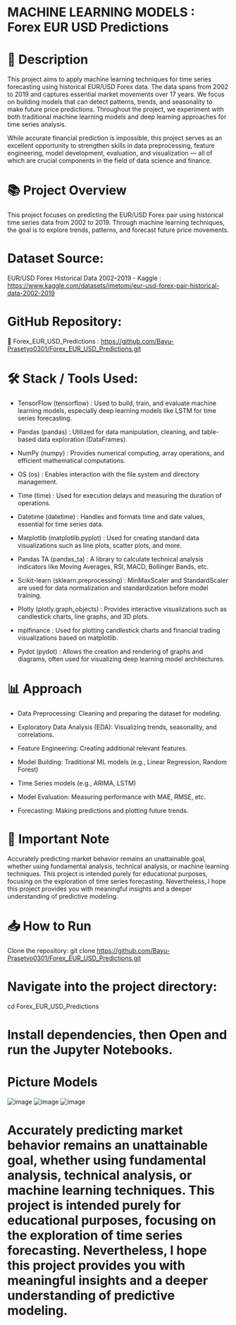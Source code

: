 # MACHINE LEARNING MODELS : Forex EUR USD Predictions

# 📝 Description
This project aims to apply machine learning techniques for time series forecasting using historical EUR/USD Forex data. The data spans from 2002 to 2019 and captures essential market movements over 17 years.
We focus on building models that can detect patterns, trends, and seasonality to make future price predictions.
Throughout the project, we experiment with both traditional machine learning models and deep learning approaches for time series analysis.

While accurate financial prediction is impossible, this project serves as an excellent opportunity to strengthen skills in data preprocessing, feature engineering, model development, evaluation, and visualization — all of which are crucial components in the field of data science and finance.

# 📚 Project Overview
This project focuses on predicting the EUR/USD Forex pair using historical time series data from 2002 to 2019. Through machine learning techniques, the goal is to explore trends, patterns, and forecast future price movements.

# Dataset Source:
EUR/USD Forex Historical Data 2002–2019 - Kaggle : https://www.kaggle.com/datasets/imetomi/eur-usd-forex-pair-historical-data-2002-2019

# GitHub Repository:
🔗 Forex_EUR_USD_Predictions : https://github.com/Bayu-Prasetyo0301/Forex_EUR_USD_Predictions.git

# 🛠️ Stack / Tools Used:

- TensorFlow (tensorflow) : Used to build, train, and evaluate machine learning models, especially deep learning models like LSTM for time series forecasting.

- Pandas (pandas) : Utilized for data manipulation, cleaning, and table-based data exploration (DataFrames).

- NumPy (numpy) : Provides numerical computing, array operations, and efficient mathematical computations.

- OS (os) : Enables interaction with the file system and directory management.

- Time (time) : Used for execution delays and measuring the duration of operations.

- Datetime (datetime) : Handles and formats time and date values, essential for time series data.

- Matplotlib (matplotlib.pyplot) : Used for creating standard data visualizations such as line plots, scatter plots, and more.

- Pandas TA (pandas_ta) : A library to calculate technical analysis indicators like Moving Averages, RSI, MACD, Bollinger Bands, etc.

- Scikit-learn (sklearn.preprocessing) : MinMaxScaler and StandardScaler are used for data normalization and standardization before model training.

- Plotly (plotly.graph_objects) : Provides interactive visualizations such as candlestick charts, line graphs, and 3D plots.

- mplfinance : Used for plotting candlestick charts and financial trading visualizations based on matplotlib.

- Pydot (pydot) : Allows the creation and rendering of graphs and diagrams, often used for visualizing deep learning model architectures.

# 📊 Approach
- Data Preprocessing: Cleaning and preparing the dataset for modeling.

- Exploratory Data Analysis (EDA): Visualizing trends, seasonality, and correlations.

- Feature Engineering: Creating additional relevant features.

- Model Building: Traditional ML models (e.g., Linear Regression, Random Forest)

- Time Series models (e.g., ARIMA, LSTM)

- Model Evaluation: Measuring performance with MAE, RMSE, etc.

- Forecasting: Making predictions and plotting future trends.

# 📌 Important Note
Accurately predicting market behavior remains an unattainable goal, whether using fundamental analysis, technical analysis, or machine learning techniques.
This project is intended purely for educational purposes, focusing on the exploration of time series forecasting.
Nevertheless, I hope this project provides you with meaningful insights and a deeper understanding of predictive modeling.

# 📥 How to Run
Clone the repository: git clone https://github.com/Bayu-Prasetyo0301/Forex_EUR_USD_Predictions.git

# Navigate into the project directory: 
cd Forex_EUR_USD_Predictions

# Install dependencies, then Open and run the Jupyter Notebooks.

# Picture Models
![image](https://github.com/user-attachments/assets/59670022-1cd5-405b-a461-9ce65ca07c61)
![image](https://github.com/user-attachments/assets/8de576fd-a013-4659-ae63-b7099bf06cc1)
![image](https://github.com/user-attachments/assets/06061f5c-d152-4d45-a80a-83e7ec3696ca)

# Accurately predicting market behavior remains an unattainable goal, whether using fundamental analysis, technical analysis, or machine learning techniques. This project is intended purely for educational purposes, focusing on the exploration of time series forecasting. Nevertheless, I hope this project provides you with meaningful insights and a deeper understanding of predictive modeling.
